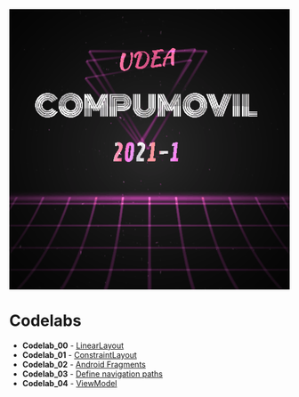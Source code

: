 <img src="compumovil.gif" align="center" />

# Codelabs
- **Codelab_00** - [LinearLayout](https://developer.android.com/codelabs/kotlin-android-training-linear-layout?index=..%2F..android-kotlin-fundamentals#3)
- **Codelab_01** - [ConstraintLayout](https://developer.android.com/codelabs/kotlin-android-training-constraint-layout#0)
- **Codelab_02** - [Android Fragments](https://www.raywenderlich.com/1364094-android-fragments-tutorial-an-introduction-with-kotlin)
- **Codelab_03** - [Define navigation paths](https://developer.android.com/codelabs/kotlin-android-training-add-navigation?index=..%2F..android-kotlin-fundamentals#1)
- **Codelab_04** - [ViewModel](https://developer.android.com/codelabs/kotlin-android-training-view-model?index=..%2F..android-kotlin-fundamentals#0)
